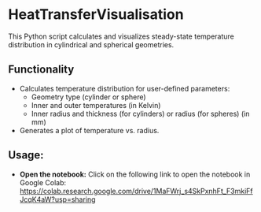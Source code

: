 # HeatTransferVisualisation
This Python script calculates and visualizes steady-state temperature distribution in cylindrical and spherical geometries.

## Functionality

* Calculates temperature distribution for user-defined parameters:
    * Geometry type (cylinder or sphere)
    * Inner and outer temperatures (in Kelvin)
    * Inner radius and thickness (for cylinders) or radius (for spheres) (in mm)
* Generates a plot of temperature vs. radius.

## Usage:

* **Open the notebook:** Click on the following link to open the notebook in Google Colab: https://colab.research.google.com/drive/1MaFWrj_s4SkPxnhFt_F3mkiFfJcqK4aW?usp=sharing
